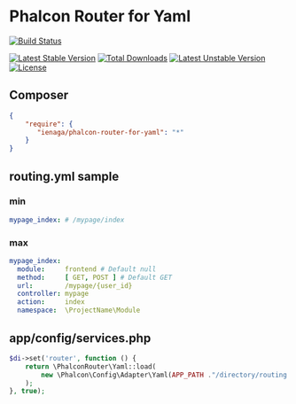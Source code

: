 # Phalcon Router for Yaml


[![Build Status](https://travis-ci.org/ienaga/PhalconRouter.svg?branch=master)](https://travis-ci.org/ienaga/PhalconRouter)


[![Latest Stable Version](https://poser.pugx.org/ienaga/phalcon-router-for-yaml/v/stable)](https://packagist.org/packages/ienaga/phalcon-router-for-yaml) [![Total Downloads](https://poser.pugx.org/ienaga/phalcon-router-for-yaml/downloads)](https://packagist.org/packages/ienaga/phalcon-router-for-yaml) [![Latest Unstable Version](https://poser.pugx.org/ienaga/phalcon-router-for-yaml/v/unstable)](https://packagist.org/packages/ienaga/phalcon-router-for-yaml) [![License](https://poser.pugx.org/ienaga/phalcon-router-for-yaml/license)](https://packagist.org/packages/ienaga/phalcon-router-for-yaml)


## Composer

```json
{
    "require": {
       "ienaga/phalcon-router-for-yaml": "*"
    }
}
```


## routing.yml sample


### min

```yaml
mypage_index: # /mypage/index
```


### max

```yaml
mypage_index:
  module:     frontend # Default null
  method:     [ GET, POST ] # Default GET
  url:        /mypage/{user_id}
  controller: mypage
  action:     index
  namespace:  \ProjectName\Module
```


## app/config/services.php

```php
$di->set('router', function () {
    return \PhalconRouter\Yaml::load(
        new \Phalcon\Config\Adapter\Yaml(APP_PATH ."/directory/routing.yml")
    );
}, true);
```


